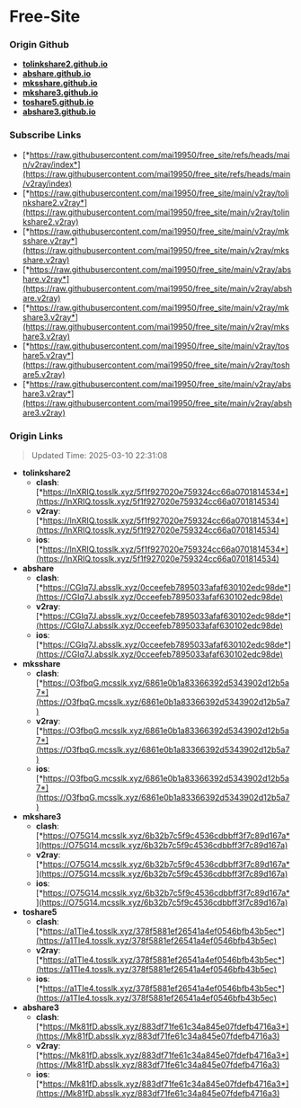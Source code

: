 # Free-Site

### Origin Github

- [**tolinkshare2.github.io**](https://github.com/tolinkshare2/tolinkshare2.github.io)
- [**abshare.github.io**](https://github.com/abshare/abshare.github.io)
- [**mksshare.github.io**](https://github.com/mksshare/mksshare.github.io)
- [**mkshare3.github.io**](https://github.com/mkshare3/mkshare3.github.io)
- [**toshare5.github.io**](https://github.com/toshare5/toshare5.github.io)
- [**abshare3.github.io**](https://github.com/abshare3/abshare3.github.io)

### Subscribe Links

- [*https://raw.githubusercontent.com/mai19950/free_site/refs/heads/main/v2ray/index*](https://raw.githubusercontent.com/mai19950/free_site/refs/heads/main/v2ray/index)
- [*https://raw.githubusercontent.com/mai19950/free_site/main/v2ray/tolinkshare2.v2ray*](https://raw.githubusercontent.com/mai19950/free_site/main/v2ray/tolinkshare2.v2ray)
- [*https://raw.githubusercontent.com/mai19950/free_site/main/v2ray/mksshare.v2ray*](https://raw.githubusercontent.com/mai19950/free_site/main/v2ray/mksshare.v2ray)
- [*https://raw.githubusercontent.com/mai19950/free_site/main/v2ray/abshare.v2ray*](https://raw.githubusercontent.com/mai19950/free_site/main/v2ray/abshare.v2ray)
- [*https://raw.githubusercontent.com/mai19950/free_site/main/v2ray/mkshare3.v2ray*](https://raw.githubusercontent.com/mai19950/free_site/main/v2ray/mkshare3.v2ray)
- [*https://raw.githubusercontent.com/mai19950/free_site/main/v2ray/toshare5.v2ray*](https://raw.githubusercontent.com/mai19950/free_site/main/v2ray/toshare5.v2ray)
- [*https://raw.githubusercontent.com/mai19950/free_site/main/v2ray/abshare3.v2ray*](https://raw.githubusercontent.com/mai19950/free_site/main/v2ray/abshare3.v2ray)

### Origin Links

> Updated Time: 2025-03-10 22:31:08

- **tolinkshare2**
  - **clash**: [*https://lnXRIQ.tosslk.xyz/5f1f927020e759324cc66a0701814534*](https://lnXRIQ.tosslk.xyz/5f1f927020e759324cc66a0701814534)
  - **v2ray**: [*https://lnXRIQ.tosslk.xyz/5f1f927020e759324cc66a0701814534*](https://lnXRIQ.tosslk.xyz/5f1f927020e759324cc66a0701814534)
  - **ios**: [*https://lnXRIQ.tosslk.xyz/5f1f927020e759324cc66a0701814534*](https://lnXRIQ.tosslk.xyz/5f1f927020e759324cc66a0701814534)
- **abshare**
  - **clash**: [*https://CGIq7J.absslk.xyz/0cceefeb7895033afaf630102edc98de*](https://CGIq7J.absslk.xyz/0cceefeb7895033afaf630102edc98de)
  - **v2ray**: [*https://CGIq7J.absslk.xyz/0cceefeb7895033afaf630102edc98de*](https://CGIq7J.absslk.xyz/0cceefeb7895033afaf630102edc98de)
  - **ios**: [*https://CGIq7J.absslk.xyz/0cceefeb7895033afaf630102edc98de*](https://CGIq7J.absslk.xyz/0cceefeb7895033afaf630102edc98de)
- **mksshare**
  - **clash**: [*https://O3fbqG.mcsslk.xyz/6861e0b1a83366392d5343902d12b5a7*](https://O3fbqG.mcsslk.xyz/6861e0b1a83366392d5343902d12b5a7)
  - **v2ray**: [*https://O3fbqG.mcsslk.xyz/6861e0b1a83366392d5343902d12b5a7*](https://O3fbqG.mcsslk.xyz/6861e0b1a83366392d5343902d12b5a7)
  - **ios**: [*https://O3fbqG.mcsslk.xyz/6861e0b1a83366392d5343902d12b5a7*](https://O3fbqG.mcsslk.xyz/6861e0b1a83366392d5343902d12b5a7)
- **mkshare3**
  - **clash**: [*https://O75G14.mcsslk.xyz/6b32b7c5f9c4536cdbbff3f7c89d167a*](https://O75G14.mcsslk.xyz/6b32b7c5f9c4536cdbbff3f7c89d167a)
  - **v2ray**: [*https://O75G14.mcsslk.xyz/6b32b7c5f9c4536cdbbff3f7c89d167a*](https://O75G14.mcsslk.xyz/6b32b7c5f9c4536cdbbff3f7c89d167a)
  - **ios**: [*https://O75G14.mcsslk.xyz/6b32b7c5f9c4536cdbbff3f7c89d167a*](https://O75G14.mcsslk.xyz/6b32b7c5f9c4536cdbbff3f7c89d167a)
- **toshare5**
  - **clash**: [*https://a1TIe4.tosslk.xyz/378f5881ef26541a4ef0546bfb43b5ec*](https://a1TIe4.tosslk.xyz/378f5881ef26541a4ef0546bfb43b5ec)
  - **v2ray**: [*https://a1TIe4.tosslk.xyz/378f5881ef26541a4ef0546bfb43b5ec*](https://a1TIe4.tosslk.xyz/378f5881ef26541a4ef0546bfb43b5ec)
  - **ios**: [*https://a1TIe4.tosslk.xyz/378f5881ef26541a4ef0546bfb43b5ec*](https://a1TIe4.tosslk.xyz/378f5881ef26541a4ef0546bfb43b5ec)
- **abshare3**
  - **clash**: [*https://Mk81fD.absslk.xyz/883df71fe61c34a845e07fdefb4716a3*](https://Mk81fD.absslk.xyz/883df71fe61c34a845e07fdefb4716a3)
  - **v2ray**: [*https://Mk81fD.absslk.xyz/883df71fe61c34a845e07fdefb4716a3*](https://Mk81fD.absslk.xyz/883df71fe61c34a845e07fdefb4716a3)
  - **ios**: [*https://Mk81fD.absslk.xyz/883df71fe61c34a845e07fdefb4716a3*](https://Mk81fD.absslk.xyz/883df71fe61c34a845e07fdefb4716a3)
